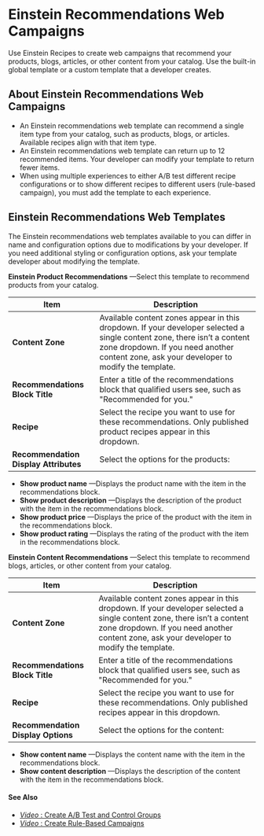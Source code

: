 

# Einstein Recommendations Web Campaigns

Use Einstein Recipes to create web campaigns that recommend your products,
blogs, articles, or other content from your catalog. Use the built-in global
template or a custom template that a developer creates.

## About Einstein Recommendations Web Campaigns

  * An Einstein recommendations web template can recommend a single item type from your catalog, such as products, blogs, or articles. Available recipes align with that item type.
  * An Einstein recommendations web template can return up to 12 recommended items. Your developer can modify your template to return fewer items.
  * When using multiple experiences to either A/B test different recipe configurations or to show different recipes to different users (rule-based campaign), you must add the template to each experience.

## Einstein Recommendations Web Templates

The Einstein recommendations web templates available to you can differ in name
and configuration options due to modifications by your developer. If you need
additional styling or configuration options, ask your template developer about
modifying the template.

**Einstein Product Recommendations** —Select this template to recommend
products from your catalog.

Item | Description  
---|---  
**Content Zone** | Available content zones appear in this dropdown. If your developer selected a single content zone, there isn’t a content zone dropdown. If you need another content zone, ask your developer to modify the template.   
**Recommendations Block Title** | Enter a title of the recommendations block that qualified users see, such as "Recommended for you."  
**Recipe** | Select the recipe you want to use for these recommendations. Only published product recipes appear in this dropdown.  
**Recommendation Display Attributes** | Select the options for the products: 

  * **Show product name** —Displays the product name with the item in the recommendations block. 
  * **Show product description** —Displays the description of the product with the item in the recommendations block. 
  * **Show product price** —Displays the price of the product with the item in the recommendations block. 
  * **Show product rating** —Displays the rating of the product with the item in the recommendations block. 

  
  
**Einstein Content Recommendations** —Select this template to recommend blogs,
articles, or other content from your catalog.

Item | Description  
---|---  
**Content Zone** | Available content zones appear in this dropdown. If your developer selected a single content zone, there isn’t a content zone dropdown. If you need another content zone, ask your developer to modify the template.  
**Recommendations Block Title** | Enter a title of the recommendations block that qualified users see, such as "Recommended for you."  
**Recipe** | Select the recipe you want to use for these recommendations. Only published recipes appear in this dropdown.  
**Recommendation Display Options** | Select the options for the content: 

  * **Show content name** —Displays the content name with the item in the recommendations block. 
  * **Show content description** —Displays the description of the content with the item in the recommendations block. 

  
  
#### See Also

  * [ _Video_ : Create A/B Test and Control Groups](https://www.youtube.com/watch?v=-hKk5LufJ0E)
  * [ _Video_ : Create Rule-Based Campaigns](https://www.youtube.com/watch?v=7frznbLswhk)


